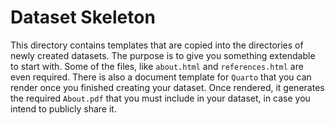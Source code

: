 # Dataset Skeleton

This directory contains templates that are copied into the directories of newly created datasets.
The purpose is to give you something extendable to start with.
Some of the files, like `about.html` and `references.html` are even required.
There is also a document template for `Quarto` that you can render once you finished creating your dataset.
Once rendered, it generates the required `About.pdf` that you must include in your dataset, in case you intend to publicly share it.
